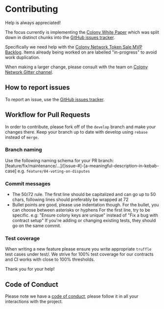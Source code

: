 # Contributing

Help is always appreciated!

The focus currently is implementing the [Colony White Paper](https://colony.io/whitepaper.pdf) which was split down in distinct chunks into the [GitHub issues tracker](https://github.com/JoinColony/colonyNetwork/issues). 

Specifically we need help with the [Colony Network Token Sale MVP Backlog](https://github.com/JoinColony/colonyNetwork/issues?q=is%3Aissue+milestone%3A%22Colony+Network+Token+Sale+MVP%22+is%3Aopen). Items already being worked on are labelled "in-progress" to avoid work duplication.

When making a larger change, please consult with the team on [Colony Network Gitter channel](http://gitter.im/JoinColony/colonyNetwork).

## How to report issues

To report an issue, use the [GitHub issues tracker](https://github.com/JoinColony/colonyNetwork/issues).

## Workflow for Pull Requests

In order to contribute, please fork off of the `develop` branch and make your changes there. Keep your branch up to date with develop using `rebase` instead of `merge`.

### Branch naming 
Use the following naming schema for your PR branch: [feature/fix/maintenance/...]/[issue-#]-[a-meaningful-description-in-kebab-case] e.g. `feature/84-voting-on-disputes`

### Commit messages
- The 50/72 rule. The first line should be capitalized and can go up to 50 chars, following lines should preferably be wrapped at 72
- Bullet points are good, please use indentation though. For the bullet, you can choose between asterisks or hyphens
For the first line, try to be specific. e.g: "Ensure colony keys are unique" instead of "Fix a bug with contract setup"
If you're adding or changing existing tests, they should go on the same commit.

### Test coverage 
When writing a new feature please ensure you write appropriate `truffle` test cases under test/. We strive for 100% test coverage for our contracts and CI works with close to 100% thresholds.

Thank you for your help!

## Code of Conduct
Please note we have a [code of conduct](CODE_OF_CONDUCT.md), please follow it in all your interactions with the project.